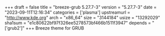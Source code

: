 +++
draft = false
title = "breeze-grub 5.27.7-3"
version = "5.27.7-3"
date = "2023-09-11T12:16:34"
categories = ['plasma']
upstreamurl = "http://www.kde.org"
arch = "x86_64"
size = "3144184"
usize = "13292029"
sha1sum = "e1c80622bf97f326ee5278573bf466b1511f3947"
depends = "['grub2']"
+++
Breeze theme for GRUB